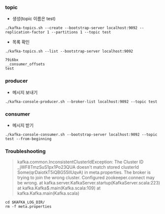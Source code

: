 ### topic 
- 생성(topic 이름은 test)
```
./kafka-topics.sh --create --bootstrap-server localhost:9092 --replication-factor 1 --partitions 1 --topic test
```
- 목록 확인
```
./kafka-topics.sh --list --bootstrap-server localhost:9092

79i6bx
__consumer_offsets
test
```

### producer
- 메시지 보내기
```
./kafka-console-producer.sh --broker-list localhost:9092 --topic test
```

### consumer
- 메시지 받기
```
./kafka-console-consumer.sh --bootstrap-server localhost:9092 --topic test --from-beginning
```


### Troubleshooting
> kafka.common.InconsistentClusterIdException: The Cluster ID _jWF8TmzSuS1px1Po23QUA doesn't match stored clusterId Some(qrDaiotkT5iQBG55lIUqvA) in meta.properties. The broker is trying to join the wrong cluster. Configured zookeeper.connect may be wrong.
        at kafka.server.KafkaServer.startup(KafkaServer.scala:223)
        at kafka.Kafka$.main(Kafka.scala:109)
        at kafka.Kafka.main(Kafka.scala)

```
cd $KAFKA_LOG_DIR/
rm -f meta.properties
```